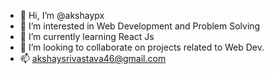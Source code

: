 - 👋 Hi, I’m @akshaypx
- 👀 I’m interested in Web Development and Problem Solving
- 🌱 I’m currently learning React Js
- 💞️ I’m looking to collaborate on projects related to Web Dev.
- 📫 akshaysrivastava46@gmail.com

<!---
akshaypx/akshaypx is a ✨ special ✨ repository because its `README.md` (this file) appears on your GitHub profile.
You can click the Preview link to take a look at your changes.
--->
